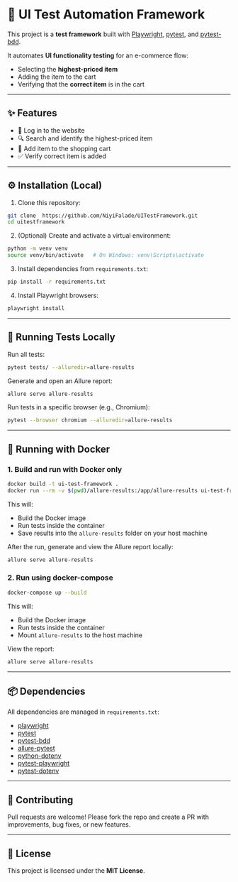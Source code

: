 # 🧪 UI Test Automation Framework

This project is a **test framework** built with [Playwright](https://playwright.dev/), [pytest](https://docs.pytest.org/), and [pytest-bdd](https://pytest-bdd.readthedocs.io/).  

It automates **UI functionality testing** for an e-commerce flow:
- Selecting the **highest-priced item**
- Adding the item to the cart
- Verifying that the **correct item** is in the cart

---

## ✨ Features

- 🔑 Log in to the website  
- 🔍 Search and identify the highest-priced item  
- 🛒 Add item to the shopping cart  
- ✅ Verify correct item is added  

---

## ⚙️ Installation (Local)

1. Clone this repository:

```bash
git clone  https://github.com/NiyiFalade/UITestFramework.git
cd uitestframework
```

2. (Optional) Create and activate a virtual environment:

```bash
python -m venv venv
source venv/bin/activate   # On Windows: venv\Scripts\activate
```

3. Install dependencies from `requirements.txt`:

```bash
pip install -r requirements.txt
```

4. Install Playwright browsers:

```bash
playwright install
```

---

## 🚀 Running Tests Locally

Run all tests:

```bash
pytest tests/ --alluredir=allure-results
```

Generate and open an Allure report:

```bash
allure serve allure-results
```

Run tests in a specific browser (e.g., Chromium):

```bash
pytest --browser chromium --alluredir=allure-results
```

---

## 🐳 Running with Docker

### 1. Build and run with Docker only

```bash
docker build -t ui-test-framework .
docker run --rm -v $(pwd)/allure-results:/app/allure-results ui-test-framework
```

This will:
- Build the Docker image  
- Run tests inside the container  
- Save results into the `allure-results` folder on your host machine  

After the run, generate and view the Allure report locally:

```bash
allure serve allure-results
```

### 2. Run using docker-compose

```bash
docker-compose up --build
```

This will:
- Build the Docker image  
- Run tests inside the container  
- Mount `allure-results` to the host machine  

View the report:

```bash
allure serve allure-results
```

---

## 📦 Dependencies

All dependencies are managed in `requirements.txt`:

- [playwright](https://playwright.dev/)  
- [pytest](https://docs.pytest.org/)  
- [pytest-bdd](https://pytest-bdd.readthedocs.io/)  
- [allure-pytest](https://docs.qameta.io/allure/)  
- [python-dotenv](https://pypi.org/project/python-dotenv/)  
- [pytest-playwright](https://pypi.org/project/pytest-playwright/)  
- [pytest-dotenv](https://pypi.org/project/pytest-dotenv/)  

---

## 🤝 Contributing

Pull requests are welcome! Please fork the repo and create a PR with improvements, bug fixes, or new features.

---

## 📄 License

This project is licensed under the **MIT License**.

